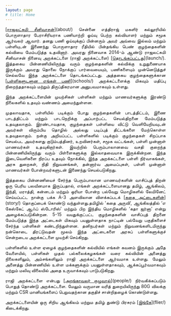 ```yaml
---
layout: page
# title: Home
---
```


<!-- <p style="text-align: center;"><strong>வலைத்தளத்தின் ஆங்கில பதிப்பிற்கு <a href="https://rajifoundation.in">இங்கே</a> கிளிக் செய்க.</strong></p> -->
<p style="text-align:justify; text-justify: inter-word">[<span style="text-decoration: underline">ராஜலட்சுமி சீனிவாசன்</span>](about/)  சென்னை எத்திராஜ் மகளிர் கல்லூரியில் பொருளாதார பேராசிரியராக பணியாற்றி ஓய்வு பெற்ற கல்வியாளர் மற்றும் சமூக ஆர்வலர் ஆவார்.  தனது பணி ஓய்வுக்குப் பின்னரும் அவர் அவ்வை இல்லம் மற்றும் பள்ளியுடன் இணைந்து பொருளாதார ரீதியில் பின்தங்கிய பெண் குழந்தைகளின் கல்வியை மேம்படுத்த  உதவினார்.  அவரது நினைவாக 2014-ம் ஆண்டு ராஜலட்சுமி சீனிவாசன் நினைவு அறக்கட்டளை (ராஜி அறக்கட்டளை) [<span style="text-decoration: underline">தொடங்கப்பட்டது</span>](launch/). இத்தகைய பின்னணியிலிருந்து வரும் குழந்தைகளின் கல்விக்கு உறுதுணையாக இருக்கும் அவரது தொலை நோக்குப் பார்வையையும், பணிகளையும் முன்னெடுத்துச் செல்லவே இந்த அறக்கட்டளை தொடங்கப்பட்டது. அத்தகைய குழந்தைகளுக்கான [<span style="text-decoration: underline">பள்ளிகளுடனான எங்கள் பணி</span>](schools/) அறக்கட்டளைக்கு மிகவும் மதிப்பு நிறைந்ததாகவும் மற்றும் திருப்திகரமான அனுபவமாகவும் உள்ளது.</p>


<p style="text-align:justify; text-justify: inter-word">இந்த அறக்கட்டளையின் முயற்சிகள் பள்ளிகள் மற்றும் மாணவர்களுக்கு இரண்டு நிலைகளில் உதவும் வண்ணம் அமைந்துள்ளன.</p>

<p style="text-align:justify; text-justify: inter-word">முதலாவதாக, பள்ளியில் படிக்கும் போது குழந்தைகளின் பாடத்திட்டம், இணை பாடத்திட்டம் மற்றும் பாடநெறிக்கு அப்பாற்பட்ட செயல்திறனை மேம்படுத்த உதவுதலாகும். இரண்டாவதாக, குழந்தைகள் பள்ளியை விட்டு வெளியேறியவுடன் அவர்கள் விரும்பிய தொழில் அல்லது படிப்புத் திட்டங்களை மேற்கொள்ள உதவுதலாகும். நன்கு அறியப்பட்ட பள்ளிகளில் படிக்கும் குழந்தைகள் சிறப்பாக செயல்பட அவர்களது குடும்பத்தினர், உறவினர்கள், சமூக வட்டங்கள், பள்ளி முன்னாள் மாணவர்கள் உதவுகிறார்கள். இவற்றில் பெரும்பாலானவை வசதி குறைந்த பின்னணியிலிருந்து வரும் பிள்ளைகளுக்கு இல்லாதவையாக இருக்கின்றன. இந்த இடைவெளிகளை நிரப்ப உதவும் நோக்கில், இந்த அறக்கட்டளை பள்ளி நிர்வாகங்கள், அரசு துறைகள், நிதி நிறுவனங்கள், தன்னார்வ அமைப்புகள், பள்ளி முன்னாள் மாணவர்கள் போன்றவர்களுடன் இணைந்து செயல்படுகிறது.</p>

<p style="text-align:justify; text-justify: inter-word">இத்தகைய பின்னணியைச் சேர்ந்த பெரும்பாலான மாணவர்களின்  வாசிப்புத் திறன் ஒரு பெரிய பலவீனமாக இருப்பதால், எங்கள் அறக்கட்டளையானது தமிழ், ஆங்கிலம், இந்தி, மராத்தி, கன்னடம் மற்றும் ஒரியா போன்ற பல்வேறு மொழிகளில் லேமினேட்  செய்யப்பட்ட நான்கு பக்க A-3 அளவிலான விளக்கப்படக் [<span style="text-decoration: underline">கதை அட்டைகளின்</span>](story/) தொகுப்பைக் கொண்டு வந்துள்ளது.தமிழில் 'கதை அருவி’, ஆங்கிலத்தில் ‘எ கேஸ்கேட் ஆஃப் ஸ்டோரிஸ்’ மற்றும் பிற இந்திய மொழிகளில் ‘கதா ஜர்னா’ என்று அழைக்கப்படுகின்றன. 5-15 வயதுக்குட்பட்ட குழந்தைகளின் வாசிப்புத் திறனை மேம்படுத்த இந்த அட்டைகள் மிகவும் பயனுள்ளதாக நாட்டின் பல்வேறு பகுதிகளைச் சேர்ந்த பள்ளிகள் கண்டறிந்துள்ளன. தனிநபர்கள் மற்றும் நிறுவனங்களிடமிருந்து நன்கொடை திரட்டுவதன் மூலம் இந்த அட்டைகளை அரசுப் பள்ளிகளுக்குச் சென்றடைய அறக்கட்டளை முயற்சி செய்கிறது.</p>

<p style="text-align:justify; text-justify: inter-word">பள்ளிகளில் உள்ள ஏழைக் குழந்தைகளின் கல்வியில் எங்கள் கவனம் இருக்கும் அதே வேளையில், பள்ளிகள் முதல் பல்கலைக்கழகங்கள் வரை கல்வியின் அனைத்து நிலைகளிலும், அம்சங்களிலும் ராஜி அறக்கட்டளை ஆர்வமாக உள்ளது. மேலும் அனைத்து பின்னணியில் உள்ள மக்களுக்கும் பயனுள்ளதாகவும், ஆக்கப்பூர்வமாகவும் மற்றும் மலிவு விலையில் அதை உருவாக்கவும் பாடுபடுகிறது.</p>

<p style="text-align:justify; text-justify: inter-word">ராஜி அறக்கட்டளை என்பது [<span style="text-decoration: underline">அறங்காவலர் குழுவால்</span>](people/) நிர்வகிக்கப்படும் பொதுத் தொண்டு அறக்கட்டளை. மேலும் வருமான வரித் துறையிலிருந்து 80G விலக்கு மற்றும் CSR மானியங்களைப் பெறுவதற்கான தகுதிச் சான்றிதழைக் கொண்டுள்ளது.</p>

<p style="text-align:justify; text-justify: inter-word">அறக்கட்டளையின் ஒரு சிறிய ஆங்கிலம் மற்றும தமிழ் துண்டு பிரசுரம் [<span style="text-decoration: underline">இங்கே</span>](flier/) கிடைக்கிறது.</p>


